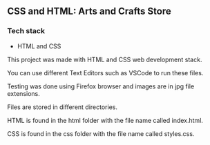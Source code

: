 ## CSS and HTML: Arts and Crafts Store

### Tech stack

* HTML and CSS

This project was made with HTML and CSS web development stack.

You can use different Text Editors such as VSCode to run these files.

Testing was done using Firefox browser and images are in jpg file extensions.

Files are stored in different directories.

HTML is found in the html folder with the file name called index.html.

CSS is found in the css folder with the file name called styles.css.